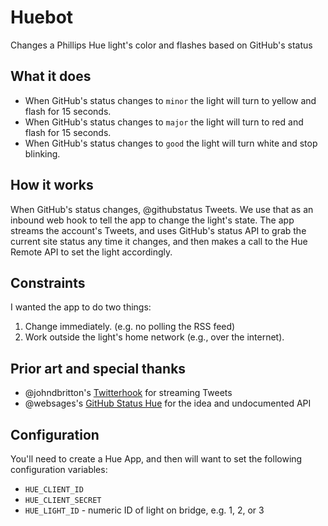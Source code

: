 # Huebot

Changes a Phillips Hue light's color and flashes based on GitHub's status

## What it does

* When GitHub's status changes to `minor` the light will turn to yellow and flash for 15 seconds.
* When GitHub's status changes to `major` the light will turn to red and flash for 15 seconds.
* When GitHub's status changes to `good` the light will turn white and stop blinking.

## How it works

When GitHub's status changes, @githubstatus Tweets. We use that as an inbound web hook to tell the app to change the light's state. The app streams the account's Tweets, and uses GitHub's status API to grab the current site status any time it changes, and then makes a call to the Hue Remote API to set the light accordingly.

## Constraints

I wanted the app to do two things:

1. Change immediately. (e.g. no polling the RSS feed)
2. Work outside the light's home network (e.g., over the internet).

## Prior art and special thanks

* @johndbritton's [Twitterhook](https://github.com/johndbritton/twitterhook) for streaming Tweets
* @websages's [GitHub Status Hue]( ) for the idea and undocumented API

## Configuration

You'll need to create a Hue App, and then will want to set the following configuration variables:

* `HUE_CLIENT_ID`
* `HUE_CLIENT_SECRET`
* `HUE_LIGHT_ID` -  numeric ID of light on bridge, e.g. 1, 2, or 3
